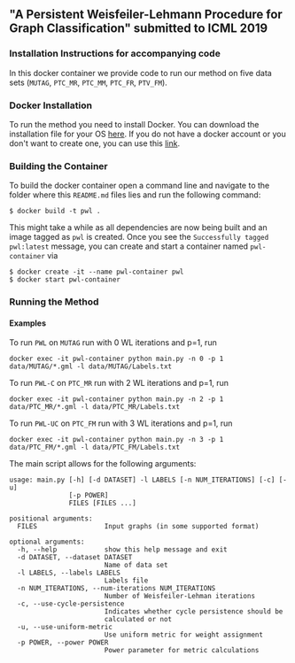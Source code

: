 ## "A Persistent Weisfeiler-Lehmann Procedure for Graph Classification" submitted to ICML 2019
### Installation Instructions for accompanying code

In this docker container we provide code to run our method on five data sets (`MUTAG`, `PTC_MR`, `PTC_MM`, `PTC_FR`, `PTV_FM`). 

### Docker Installation
To run the method you need to install Docker. You can download the installation file for your OS [here](https://www.docker.com/get-started).
If you do not have a docker account or you don't want to create one, you can use this [link](https://download.docker.com).

### Building the Container
To build the docker container open a command line and navigate to the folder where this `README.md` files lies and run the following command:
```
$ docker build -t pwl .
```

This might take a while as all dependencies are now being built and an image tagged as `pwl` is created. 
Once you see the `Successfully tagged pwl:latest` message, you can create and start a container named `pwl-container` via

```
$ docker create -it --name pwl-container pwl
$ docker start pwl-container
```

### Running the Method
#### Examples
To run `PWL` on `MUTAG` run with 0 WL iterations and p=1, run 
```
docker exec -it pwl-container python main.py -n 0 -p 1 data/MUTAG/*.gml -l data/MUTAG/Labels.txt

```

To run `PWL-C` on `PTC_MR` run with 2 WL iterations and p=1, run 
```
docker exec -it pwl-container python main.py -n 2 -p 1 data/PTC_MR/*.gml -l data/PTC_MR/Labels.txt

```

To run `PWL-UC` on `PTC_FM` run with 3 WL iterations and p=1, run 
```
docker exec -it pwl-container python main.py -n 3 -p 1 data/PTC_FM/*.gml -l data/PTC_FM/Labels.txt

```
The main script allows for the following arguments:
```
usage: main.py [-h] [-d DATASET] -l LABELS [-n NUM_ITERATIONS] [-c] [-u]
               [-p POWER]
               FILES [FILES ...]

positional arguments:
  FILES                 Input graphs (in some supported format)

optional arguments:
  -h, --help            show this help message and exit
  -d DATASET, --dataset DATASET
                        Name of data set
  -l LABELS, --labels LABELS
                        Labels file
  -n NUM_ITERATIONS, --num-iterations NUM_ITERATIONS
                        Number of Weisfeiler-Lehman iterations
  -c, --use-cycle-persistence
                        Indicates whether cycle persistence should be
                        calculated or not
  -u, --use-uniform-metric
                        Use uniform metric for weight assignment
  -p POWER, --power POWER
                        Power parameter for metric calculations
```

